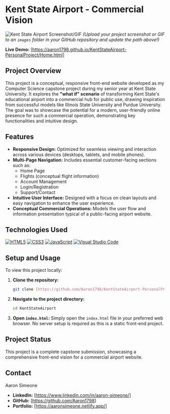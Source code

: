 # Kent State Airport - Commercial Vision

![Kent State Airport Screenshot/GIF](Projects/home.png)
*(Upload your project screenshot or GIF to an `images` folder in your GitHub repository and update the path above!)*

**Live Demo:** [https://aaron1798.github.io/KentStateAirport-PersonalProject/Home.html]

## Project Overview

This project is a conceptual, responsive front-end website developed as my Computer Science capstone project during my senior year at Kent State University. It explores the **"what if" scenario** of transforming Kent State's educational airport into a commercial hub for public use, drawing inspiration from successful models like Illinois State University and Purdue University. The goal was to showcase the potential for a modern, user-friendly online presence for such a commercial operation, demonstrating key functionalities and intuitive design.

## Features

* **Responsive Design:** Optimized for seamless viewing and interaction across various devices (desktops, tablets, and mobile phones).
* **Multi-Page Navigation:** Includes essential customer-facing sections such as:
    * Home Page
    * Flights (conceptual flight information)
    * Account Management
    * Login/Registration
    * Support/Contact
* **Intuitive User Interface:** Designed with a focus on clean layouts and easy navigation to enhance the user experience.
* **Conceptual Commercial Operations:** Models the user flow and information presentation typical of a public-facing airport website.

## Technologies Used

[![HTML5](https://img.shields.io/badge/html5-%23E34F26.svg?style=for-the-badge&logo=html5&logoColor=white)](https://developer.mozilla.org/en-US/docs/Web/HTML)
[![CSS3](https://img.shields.io/badge/css3-%231572B6.svg?style=for-the-badge&logo=css3&logoColor=white)](https://developer.mozilla.org/en-US/docs/Web/CSS)
[![JavaScript](https://img.shields.io/badge/javascript-%23323330.svg?style=for-the-badge&logo=javascript&logoColor=%23F7DF1E)](https://developer.mozilla.org/en-US/docs/Web/JavaScript)
[![Visual Studio Code](https://img.shields.io/badge/VS%20Code-007ACC?style=for-the-badge&logo=visual-studio-code&logoColor=white)](https://code.visualstudio.com/)

## Setup and Usage

To view this project locally:

1.  **Clone the repository:**
    ```bash
    git clone [https://github.com/Aaron1798/KentStateAirport-PersonalProject](https://github.com/Aaron1798/KentStateAirport-PersonalProject)
    ```
2.  **Navigate to the project directory:**
    ```bash
    cd KentStateAirport
    ```
3.  **Open `index.html`:** Simply open the `index.html` file in your preferred web browser. No server setup is required as this is a static front-end project.

## Project Status

This project is a complete capstone submission, showcasing a comprehensive front-end vision for a commercial airport website.

## Contact

Aaron Simeone
* **LinkedIn:** [https://www.linkedin.com/in/aaron-simeone/]
* **GitHub:** [https://github.com/Aaron1798]
* **Portfolio:** [https://aaronsimeone.netlify.app/]
